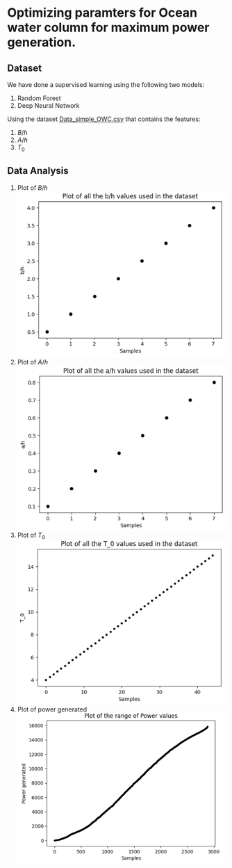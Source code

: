 # Optimizing paramters for Ocean water column for maximum power generation.

## Dataset
We have done a supervised learning using the following two models: 
1. Random Forest
2. Deep Neural Network

Using the dataset [Data_simple_OWC.csv](./Data_simple_OWC.csv) that contains the features:
1. $B/h$
2. $A/h$
3. $T_{0}$

## Data Analysis
1. Plot of $B/h$
![b/h](https://github.com/Hritik003/Optimization-of-OWC-using-ML-models/blob/main/images/dataset_image_1.png?raw=true)
2. Plot of $A/h$
![a/h](https://github.com/Hritik003/Optimization-of-OWC-using-ML-models/blob/main/images/dataset_image_2.png?raw=true)
3. Plot of $T_{0}$
![t0](https://github.com/Hritik003/Optimization-of-OWC-using-ML-models/blob/main/images/dataset_image_3.png?raw=true)
4. Plot of power generated
![power](https://github.com/Hritik003/Optimization-of-OWC-using-ML-models/blob/main/images/dataset_image_4.png?raw=true)
